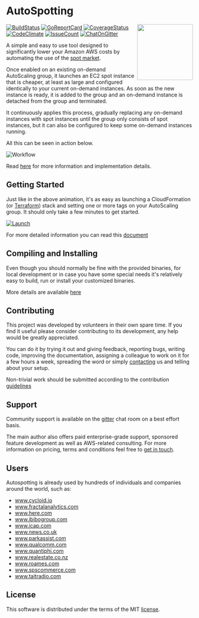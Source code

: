 # AutoSpotting #

<!-- markdownlint-disable MD033 -->

<img src="logo.png" width="150" align="right">

[![BuildStatus](https://travis-ci.org/cristim/autospotting.svg?branch=master)](https://travis-ci.org/cristim/autospotting)
[![GoReportCard](https://goreportcard.com/badge/github.com/cristim/autospotting)](https://goreportcard.com/report/github.com/cristim/autospotting)
[![CoverageStatus](https://coveralls.io/repos/github/cristim/autospotting/badge.svg?branch=master)](https://coveralls.io/github/cristim/autospotting?branch=master)
[![CodeClimate](https://codeclimate.com/github/cristim/autospotting/badges/gpa.svg)](https://codeclimate.com/github/cristim/autospotting)
[![IssueCount](https://codeclimate.com/github/cristim/autospotting/badges/issue_count.svg)](https://codeclimate.com/github/cristim/autospotting)
[![ChatOnGitter](https://badges.gitter.im/cristim/autospotting.svg)](https://gitter.im/cristim/autospotting?utm_source=badge&utm_medium=badge&utm_campaign=pr-badge)

A simple and easy to use tool designed to significantly lower your Amazon AWS
costs by automating the use of the [spot
market](https://aws.amazon.com/ec2/spot).

Once enabled on an existing on-demand AutoScaling group, it launches an EC2 spot
instance that is cheaper, at least as large and configured identically to your
current on-demand instances. As soon as the new instance is ready, it is added
to the group and an on-demand instance is detached from the group
and terminated.

It continuously applies this process, gradually replacing any on-demand
instances with spot instances until the group only consists of spot instances,
but it can also be configured to keep some on-demand instances running.

All this can be seen in action below.

![Workflow](https://cdn.cloudprowess.com/images/autospotting.gif)

Read [here](TECHNICAL_DETAILS.md) for more information and implementation
details.

## Getting Started ##

Just like in the above animation, it's as easy as launching a CloudFormation (or
[Terraform](https://github.com/cristim/autospotting/tree/master/terraform))
stack and setting one or more tags on your AutoScaling group. It should only
take a few minutes to get started.

[![Launch](https://s3.amazonaws.com/cloudformation-examples/cloudformation-launch-stack.png)](https://console.aws.amazon.com/cloudformation/home?region=us-east-1#/stacks/new?stackName=AutoSpotting&templateURL=https://s3.amazonaws.com/cloudprowess/dv/template.json)

For more detailed information you can read this [document](START.md)

## Compiling and Installing ##

Even though you should normally be fine with the provided binaries, for local
development or in case you have some special needs it's relatively easy to
build, run or install your customized binaries.

More details are available [here](CUSTOM_BUILDS.md)

## Contributing ##

This project was developed by volunteers in their own spare time. If you find it
useful please consider contributing to its development, any help would be
greatly appreciated.

You can do it by trying it out and giving feedback, reporting bugs, writing
code, improving the documentation, assigning a colleague to work on it for a few
hours a week, spreading the word or simply
[contacting](https://gitter.im/cristim/autospotting) us and telling about your
setup.

Non-trivial work should be submitted according to the contribution
[guidelines](CONTRIBUTING.md)

## Support ##

Community support is available on the
[gitter](https://gitter.im/cristim/autospotting) chat room on a best effort
basis.

The main author also offers paid enterprise-grade support, sponsored feature
development as well as AWS-related consulting. For more information on pricing,
terms and conditions feel free to [get in touch](https://gitter.im/cristim).

## Users ##

Autospotting is already used by hundreds of individuals and companies around the
world, such as:

- www.cycloid.io
- www.fractalanalytics.com
- www.here.com
- www.ibibogroup.com
- www.icap.com
- www.news.co.uk
- www.parkassist.com
- www.qualcomm.com
- www.quantiphi.com
- www.realestate.co.nz
- www.roames.com
- www.spscommerce.com
- www.taitradio.com

## License ##

This software is distributed under the terms of the MIT [license](LICENSE).

